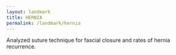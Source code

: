 ```yaml
---
layout: landmark
title: HERNIA
permalink: /landmark/hernia
---
```


Analyzed suture technique for fascial closure and rates of hernia recurrence.
